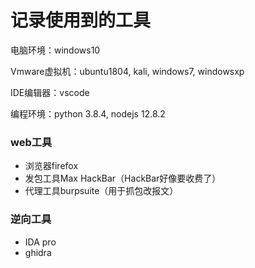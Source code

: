 # 记录使用到的工具

电脑环境：windows10

Vmware虚拟机：ubuntu1804, kali, windows7, windowsxp

IDE编辑器：vscode

编程环境：python 3.8.4, nodejs 12.8.2

### web工具
* 浏览器firefox
* 发包工具Max HackBar（HackBar好像要收费了）
* 代理工具burpsuite（用于抓包改报文）

### 逆向工具
* IDA pro
* ghidra
